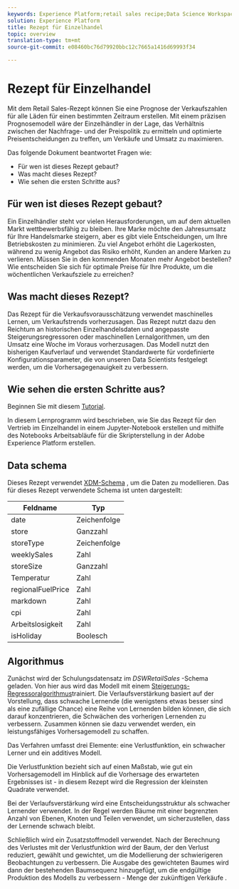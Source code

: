 ```yaml
---
keywords: Experience Platform;retail sales recipe;Data Science Workspace;popular topics
solution: Experience Platform
title: Rezept für Einzelhandel
topic: overview
translation-type: tm+mt
source-git-commit: e08460bc76d79920bbc12c7665a1416d69993f34

---
```



# Rezept für Einzelhandel

Mit dem Retail Sales-Rezept können Sie eine Prognose der Verkaufszahlen für alle Läden für einen bestimmten Zeitraum erstellen. Mit einem präzisen Prognosemodell wäre der Einzelhändler in der Lage, das Verhältnis zwischen der Nachfrage- und der Preispolitik zu ermitteln und optimierte Preisentscheidungen zu treffen, um Verkäufe und Umsatz zu maximieren.

Das folgende Dokument beantwortet Fragen wie:
* Für wen ist dieses Rezept gebaut?
* Was macht dieses Rezept?
* Wie sehen die ersten Schritte aus?

## Für wen ist dieses Rezept gebaut?

Ein Einzelhändler steht vor vielen Herausforderungen, um auf dem aktuellen Markt wettbewerbsfähig zu bleiben. Ihre Marke möchte den Jahresumsatz für Ihre Handelsmarke steigern, aber es gibt viele Entscheidungen, um Ihre Betriebskosten zu minimieren. Zu viel Angebot erhöht die Lagerkosten, während zu wenig Angebot das Risiko erhöht, Kunden an andere Marken zu verlieren. Müssen Sie in den kommenden Monaten mehr Angebot bestellen? Wie entscheiden Sie sich für optimale Preise für Ihre Produkte, um die wöchentlichen Verkaufsziele zu erreichen?

## Was macht dieses Rezept?

Das Rezept für die Verkaufsvorausschätzung verwendet maschinelles Lernen, um Verkaufstrends vorherzusagen. Das Rezept nutzt dazu den Reichtum an historischen Einzelhandelsdaten und angepasste Steigerungsregressoren oder maschinellen Lernalgorithmen, um den Umsatz eine Woche im Voraus vorherzusagen. Das Modell nutzt den bisherigen Kaufverlauf und verwendet Standardwerte für vordefinierte Konfigurationsparameter, die von unseren Data Scientists festgelegt werden, um die Vorhersagegenauigkeit zu verbessern.

## Wie sehen die ersten Schritte aus?

Beginnen Sie mit diesem [Tutorial](../jupyterlab/create-a-recipe.md).

In diesem Lernprogramm wird beschrieben, wie Sie das Rezept für den Vertrieb im Einzelhandel in einem Jupyter-Notebook erstellen und mithilfe des Notebooks Arbeitsabläufe für die Skripterstellung in der Adobe Experience Platform erstellen.

## Data schema

Dieses Rezept verwendet [XDM-Schema](../../xdm/schema/field-dictionary.md) , um die Daten zu modellieren. Das für dieses Rezept verwendete Schema ist unten dargestellt:

| Feldname | Typ |
--- | ---
| date | Zeichenfolge |
| store | Ganzzahl |
| storeType | Zeichenfolge |
| weeklySales | Zahl |
| storeSize | Ganzzahl |
| Temperatur | Zahl |
| regionalFuelPrice | Zahl |
| markdown | Zahl |
| cpi | Zahl |
| Arbeitslosigkeit | Zahl |
| isHoliday | Boolesch |


## Algorithmus

Zunächst wird der Schulungsdatensatz im *DSWRetailSales* -Schema geladen. Von hier aus wird das Modell mit einem [Steigerungs-Regressoralgorithmus](https://scikit-learn.org/stable/modules/generated/sklearn.ensemble.GradientBoostingRegressor.html)trainiert. Die Verlaufsverstärkung basiert auf der Vorstellung, dass schwache Lernende (die wenigstens etwas besser sind als eine zufällige Chance) eine Reihe von Lernenden bilden können, die sich darauf konzentrieren, die Schwächen des vorherigen Lernenden zu verbessern. Zusammen können sie dazu verwendet werden, ein leistungsfähiges Vorhersagemodell zu schaffen.

Das Verfahren umfasst drei Elemente: eine Verlustfunktion, ein schwacher Lerner und ein additives Modell.

Die Verlustfunktion bezieht sich auf einen Maßstab, wie gut ein Vorhersagemodell im Hinblick auf die Vorhersage des erwarteten Ergebnisses ist - in diesem Rezept wird die Regression der kleinsten Quadrate verwendet.

Bei der Verlaufsverstärkung wird eine Entscheidungsstruktur als schwacher Lernender verwendet. In der Regel werden Bäume mit einer begrenzten Anzahl von Ebenen, Knoten und Teilen verwendet, um sicherzustellen, dass der Lernende schwach bleibt.

Schließlich wird ein Zusatzstoffmodell verwendet. Nach der Berechnung des Verlustes mit der Verlustfunktion wird der Baum, der den Verlust reduziert, gewählt und gewichtet, um die Modellierung der schwierigeren Beobachtungen zu verbessern. Die Ausgabe des gewichteten Baumes wird dann der bestehenden Baumsequenz hinzugefügt, um die endgültige Produktion des Modells zu verbessern - Menge der zukünftigen Verkäufe .